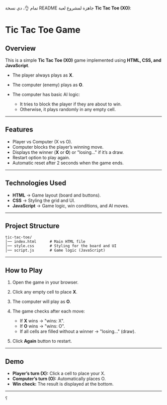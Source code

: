 تمام 👌، دي نسخة README جاهزة لمشروع لعبة **Tic Tac Toe (XO)**:
# Tic Tac Toe Game 

##  Overview

This is a simple **Tic Tac Toe (XO)** game implemented using **HTML, CSS, and JavaScript**.

* The player always plays as **X**.
* The computer (enemy) plays as **O**.
* The computer has basic AI logic:

  * It tries to block the player if they are about to win.
  * Otherwise, it plays randomly in any empty cell.

---

##  Features

* Player vs Computer (X vs O).
* Computer blocks the player’s winning move.
* Displays the winner (**X** or **O**) or "losing..." if it’s a draw.
* Restart option to play again.
* Automatic reset after 2 seconds when the game ends.

---

##  Technologies Used

* **HTML** → Game layout (board and buttons).
* **CSS** → Styling the grid and UI.
* **JavaScript** → Game logic, win conditions, and AI moves.

---

##  Project Structure

```
tic-tac-toe/
│── index.html      # Main HTML file
│── style.css       # Styling for the board and UI
│── script.js       # Game logic (JavaScript)
```

---

##  How to Play

1. Open the game in your browser.
2. Click any empty cell to place **X**.
3. The computer will play as **O**.
4. The game checks after each move:

   * If **X** wins → "wins: X".
   * If **O** wins → "wins: O".
   * If all cells are filled without a winner → "losing..." (draw).
5. Click **Again** button to restart.

---

##  Demo

* **Player’s turn (X):** Click a cell to place your X.
* **Computer’s turn (O):** Automatically places O.
* **Win check:** The result is displayed at the bottom.

---

؟
